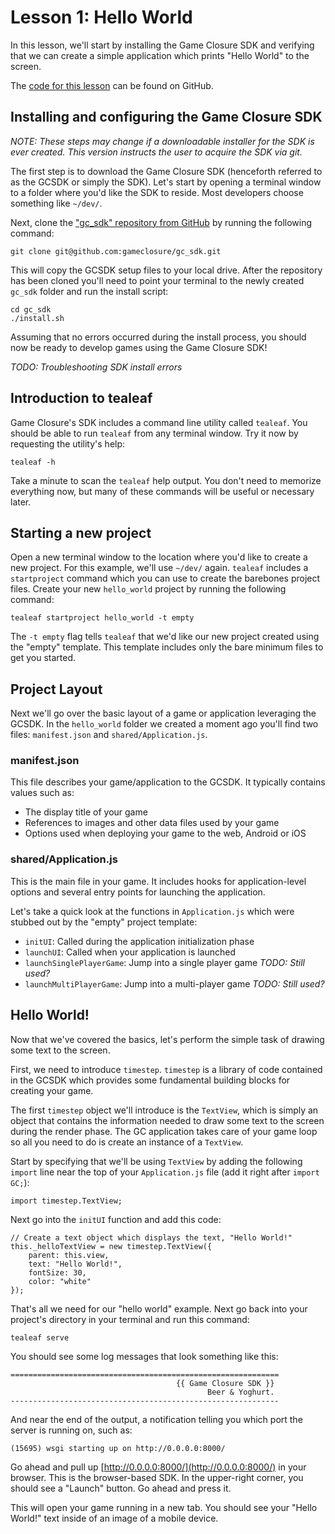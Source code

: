 # Lesson 1: Hello World

In this lesson, we'll start by installing the Game Closure SDK and verifying that we can create a simple application which prints "Hello World" to the screen.

The [code for this lesson][2] can be found on GitHub.

## Installing and configuring the Game Closure SDK

_NOTE: These steps may change if a downloadable installer for the SDK is ever created. This version instructs the user to acquire the SDK via git._

The first step is to download the Game Closure SDK (henceforth referred to as the GCSDK or simply the SDK). Let's start by opening a terminal window to a folder where you'd like the SDK to reside. Most developers choose something like `~/dev/`.

Next, clone the ["gc_sdk" repository from GitHub][1] by running the following command:

	git clone git@github.com:gameclosure/gc_sdk.git

This will copy the GCSDK setup files to your local drive. After the repository has been cloned you'll need to point your terminal to the newly created `gc_sdk` folder and run the install script:

	cd gc_sdk
	./install.sh

Assuming that no errors occurred during the install process, you should now be ready to develop games using the Game Closure SDK!

_TODO: Troubleshooting SDK install errors_

## Introduction to tealeaf

Game Closure's SDK includes a command line utility called `tealeaf`. You should be able to run `tealeaf` from any terminal window. Try it now by requesting the utility's help:

	tealeaf -h

Take a minute to scan the `tealeaf` help output. You don't need to memorize everything now, but many of these commands will be useful or necessary later.

## Starting a new project

Open a new terminal window to the location where you'd like to create a new project. For this example, we'll use `~/dev/` again. `tealeaf` includes a `startproject` command which you can use to create the barebones project files. Create your new `hello_world` project by running the following command:

	tealeaf startproject hello_world -t empty

The `-t empty` flag tells `tealeaf` that we'd like our new project created using the "empty" template. This template includes only the bare minimum files to get you started.

## Project Layout

Next we'll go over the basic layout of a game or application leveraging the GCSDK. In the `hello_world` folder we created a moment ago you'll find two files: `manifest.json` and `shared/Application.js`.

### manifest.json

This file describes your game/application to the GCSDK. It typically contains values such as:

* The display title of your game
* References to images and other data files used by your game
* Options used when deploying your game to the web, Android or iOS

### shared/Application.js

This is the main file in your game. It includes hooks for application-level options and several entry points for launching the application.

Let's take a quick look at the functions in `Application.js` which were stubbed out by the "empty" project template:

* `initUI`: Called during the application initialization phase
* `launchUI`: Called when your application is launched
* `launchSinglePlayerGame`: Jump into a single player game _TODO: Still used?_
* `launchMultiPlayerGame`: Jump into a multi-player game _TODO: Still used?_

## Hello World!

Now that we've covered the basics, let's perform the simple task of drawing some text to the screen.

First, we need to introduce `timestep`. `timestep` is a library of code contained in the GCSDK which provides some fundamental building blocks for creating your game.

The first `timestep` object we'll introduce is the `TextView`, which is simply an object that contains the information needed to draw some text to the screen during the render phase. The GC application takes care of your game loop so all you need to do is create an instance of a `TextView`.

Start by specifying that we'll be using `TextView` by adding the following `import` line near the top of your `Application.js` file (add it right after `import GC;`):

	import timestep.TextView;

Next go into the `initUI` function and add this code:

	// Create a text object which displays the text, "Hello World!"
	this._helloTextView = new timestep.TextView({
		parent: this.view,
		text: "Hello World!",
		fontSize: 30,
		color: "white"
	});

That's all we need for our "hello world" example. Next go back into your project's directory in your terminal and run this command:

	tealeaf serve

You should see some log messages that look something like this:

	============================================================
										 {{ Game Closure SDK }}
												Beer & Yoghurt.
	------------------------------------------------------------

And near the end of the output, a notification telling you which port the server is running on, such as:

	(15695) wsgi starting up on http://0.0.0.0:8000/

Go ahead and pull up [http://0.0.0.0:8000/](http://0.0.0.0:8000/) in your browser. This is the browser-based SDK. In the upper-right corner, you should see a "Launch" button. Go ahead and press it.

This will open your game running in a new tab. You should see your "Hello World!" text inside of an image of a mobile device.

[1]: https://github.com/gameclosure/gc_sdk
[2]: https://github.com/gameclosure/kickstart/tree/master/hello_world
